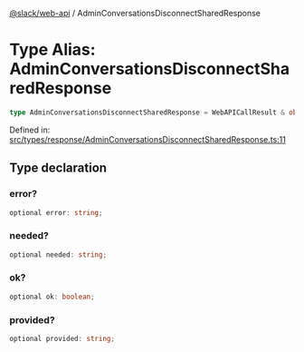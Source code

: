 [@slack/web-api](../index.md) / AdminConversationsDisconnectSharedResponse

# Type Alias: AdminConversationsDisconnectSharedResponse

```ts
type AdminConversationsDisconnectSharedResponse = WebAPICallResult & object;
```

Defined in: [src/types/response/AdminConversationsDisconnectSharedResponse.ts:11](https://github.com/slackapi/node-slack-sdk/blob/main/packages/web-api/src/types/response/AdminConversationsDisconnectSharedResponse.ts#L11)

## Type declaration

### error?

```ts
optional error: string;
```

### needed?

```ts
optional needed: string;
```

### ok?

```ts
optional ok: boolean;
```

### provided?

```ts
optional provided: string;
```
